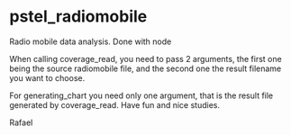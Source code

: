# pstel_radiomobile
Radio mobile data analysis. Done with node

When calling coverage_read, you need to pass 2 arguments, the first one being the source radiomobile file, and the second one the result filename you want to choose.

For generating_chart you need only one argument, that is the result file generated by coverage_read. Have fun and nice studies.

Rafael
